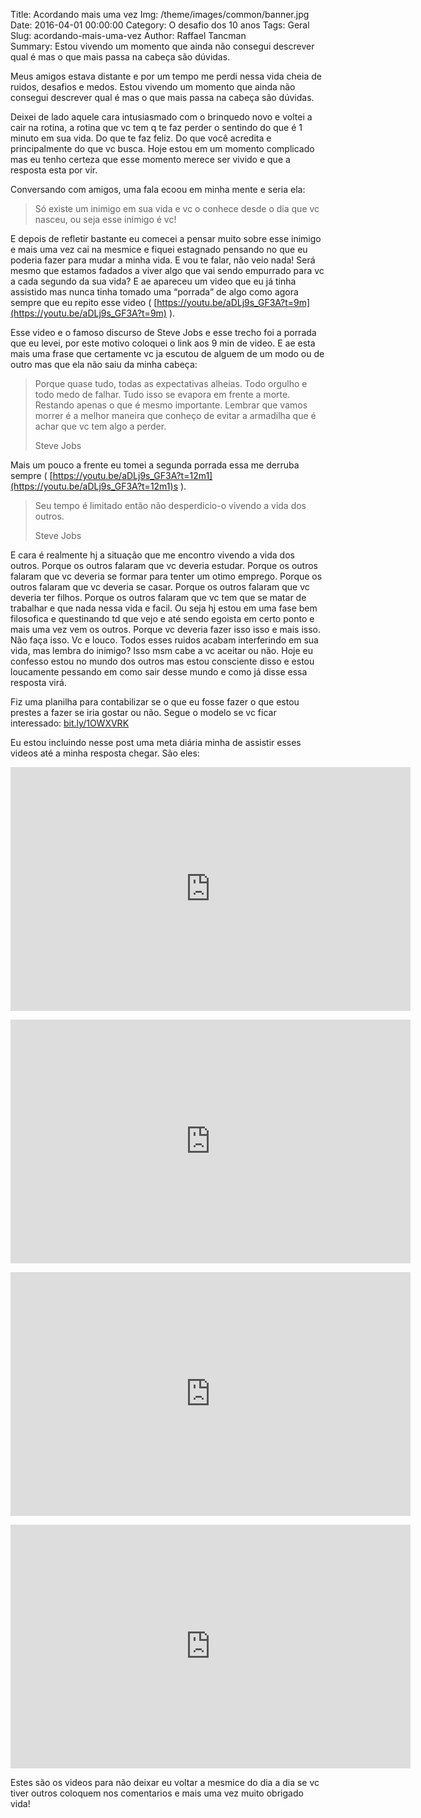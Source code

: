 Title: Acordando mais uma vez 
Img: /theme/images/common/banner.jpg
Date: 2016-04-01 00:00:00 
Category: O desafio dos 10 anos
Tags: Geral
Slug: acordando-mais-uma-vez 
Author: Raffael Tancman  
Summary:  Estou vivendo um momento que ainda não consegui descrever qual é mas o que mais passa na cabeça são dúvidas.

Meus amigos estava distante e por um tempo me perdi nessa vida cheia de ruidos, desafios e medos. Estou vivendo um momento que ainda não consegui descrever qual é mas o que mais passa na cabeça são dúvidas.

Deixei de lado aquele cara intusiasmado com o brinquedo novo e voltei a cair na rotina, a rotina que vc tem q te faz perder o sentindo do que é 1 minuto em sua vida. Do que te faz feliz. Do que você acredita e principalmente do que vc busca. Hoje estou em um momento complicado mas eu tenho certeza que esse momento merece ser vivido e que a resposta esta por vir.

Conversando com amigos, uma fala ecoou em minha mente e seria ela:

> Só existe um inimigo em sua vida e vc o conhece desde o dia que vc nasceu, ou seja esse inimigo é vc!

E depois de refletir bastante eu comecei a pensar muito sobre esse inimigo e mais uma vez cai na mesmice e fiquei estagnado pensando no que eu poderia fazer para mudar a minha vida. E vou te falar, não veio nada! Será mesmo que estamos fadados a viver algo que vai sendo empurrado para vc a cada segundo da sua vida? E ae apareceu um video que eu já tinha assistido mas nunca tinha tomado uma “porrada” de algo como agora sempre que eu repito esse video ( [https://youtu.be/aDLj9s_GF3A?t=9m](https://youtu.be/aDLj9s_GF3A?t=9m) ).

Esse video e o famoso discurso de Steve Jobs e esse trecho foi a porrada que eu levei, por este motivo coloquei o link aos 9 min de video. E ae esta mais uma frase que certamente vc ja escutou de alguem de um modo ou de outro mas que ela não saiu da minha cabeça:

> Porque quase tudo, todas as expectativas alheias. Todo orgulho e todo medo de falhar. Tudo isso se evapora em frente a morte. Restando apenas o que é mesmo importante. Lembrar que vamos morrer é a melhor maneira que conheço de evitar a armadilha que é achar que vc tem algo a perder.
> 
> Steve Jobs

Mais um pouco a frente eu tomei a segunda porrada essa me derruba sempre ( [https://youtu.be/aDLj9s_GF3A?t=12m1](https://youtu.be/aDLj9s_GF3A?t=12m1)s ).

> Seu tempo é limitado então não desperdicio-o vivendo a vida dos outros.
> 
> Steve Jobs

E cara é realmente hj a situação que me encontro vivendo a vida dos outros. Porque os outros falaram que vc deveria estudar. Porque os outros falaram que vc deveria se formar para tenter um otimo emprego. Porque os outros falaram que vc deveria se casar. Porque os outros falaram que vc deveria ter filhos. Porque os outros falaram que vc tem que se matar de trabalhar e que nada nessa vida e facil. Ou seja hj estou em uma fase bem filosofica e questinando td que vejo e até sendo egoista em certo ponto e mais uma vez vem os outros. Porque vc deveria fazer isso isso e mais isso. Não faça isso. Vc e louco. Todos esses ruidos acabam interferindo em sua vida, mas lembra do inimigo? Isso msm cabe a vc aceitar ou não. Hoje eu confesso estou no mundo dos outros mas estou consciente disso e estou loucamente pessando em como sair desse mundo e como já disse essa resposta virá.

Fiz uma planilha para contabilizar se o que eu fosse fazer o que estou prestes a fazer se iria gostar ou não. Segue o modelo se vc ficar interessado: [<span class="domain">bit.ly</span>/<span class="hash semibold">1OWXVRK</span>](http://bit.ly/1OWXVRK)

Eu estou incluindo nesse post uma meta diária minha de assistir esses videos até a minha resposta chegar. São eles:

<span class="embed-youtube" style="text-align:center; display: block;"><iframe class="youtube-player" type="text/html" width="640" height="390" src="http://www.youtube.com/embed/aDLj9s_GF3A?version=3&amp;rel=1&amp;fs=1&amp;autohide=2&amp;showsearch=0&amp;showinfo=1&amp;iv_load_policy=1&amp;start=540&amp;wmode=transparent" frameborder="0" allowfullscreen="true"></iframe></span>

<span class="embed-youtube" style="text-align:center; display: block;"><iframe class="youtube-player" type="text/html" width="640" height="390" src="http://www.youtube.com/embed/aDLj9s_GF3A?version=3&amp;rel=1&amp;fs=1&amp;autohide=2&amp;showsearch=0&amp;showinfo=1&amp;iv_load_policy=1&amp;start=721&amp;wmode=transparent" frameborder="0" allowfullscreen="true"></iframe></span>

<span class="embed-youtube" style="text-align:center; display: block;"><iframe class="youtube-player" type="text/html" width="640" height="390" src="http://www.youtube.com/embed/JkWFJULTuHc?version=3&amp;rel=1&amp;fs=1&amp;autohide=2&amp;showsearch=0&amp;showinfo=1&amp;iv_load_policy=1&amp;wmode=transparent" frameborder="0" allowfullscreen="true"></iframe></span>

<span class="embed-youtube" style="text-align:center; display: block;"><iframe class="youtube-player" type="text/html" width="640" height="390" src="http://www.youtube.com/embed/xW1HA1Rp8ms?version=3&amp;rel=1&amp;fs=1&amp;autohide=2&amp;showsearch=0&amp;showinfo=1&amp;iv_load_policy=1&amp;wmode=transparent" frameborder="0" allowfullscreen="true"></iframe></span>

Estes são os videos para não deixar eu voltar a mesmice do dia a dia se vc tiver outros coloquem nos comentarios e mais uma vez muito obrigado vida!